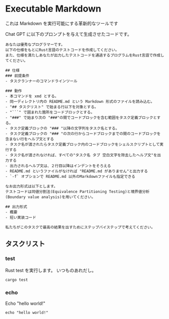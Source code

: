 # Executable Markdown

これは Markdown を実行可能にする革新的なツールです

Chat GPT に以下のプロンプトを与えて生成させたコードです。

```
あなたは優秀なプログラマーです。
以下の仕様をもとにRust言語のテストコードを作成してください。
また、仕様を満たしあなたが出力したテストコードを通過するプログラムをRust言語で作成してください。

## 仕様
### 前提条件
- タスクランナーのコマンドラインツール

### 動作
- 本コマンドを xmd とする。
- 同一ディレクトリ内の README.md という Markdown 形式のファイルを読み込む。
- "## タスクリスト" で始まる行以下を対象とする。
- "```" で囲まれた箇所をコードブロックとする。
- "###" で始まり次の "###"の間でコードブロックを含む範囲をタスク定義ブロックとする。 
- タスク定義ブロックの "### "以降の文字列をタスク名とする。 
- タスク定義ブロックの "### "の次の行からコードブロックまでの間のコードブロックを含まない行をヘルプ文とする
- タスク名が渡されたらタスク定義ブロック内のコードブロックをシェルスクリプトとして実行する
- タスク名が渡されなければ、すべての"タスク名 タブ 空白文字を除去したヘルプ文"を出力する
- 出力されるヘルプ文は、２行目以降はインデントをそろえる
- README.md というファイルがなければ "README.md がありません"と出力する
- `-f` オプションで README.md 以外のMarkdownファイルも指定できる

なお出力形式は以下とします。
テストコードは同値分割法(Equivalence Partitioning Testing)と境界値分析(Boundary value analysis)を用いてください。

## 出力形式
- 概要
- 短い実装コード

私たちがこのタスクで最高の結果を出すためにステップバイステップで考えてください。
```

## タスクリスト

### test

Rust test を実行します。
いつものあれだし。

```
cargo test
```

### echo

Echo "hello world!"

```
echo "hello world!"
```